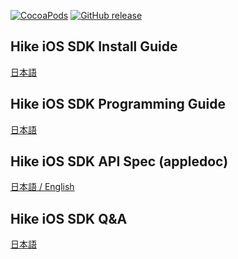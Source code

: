 [![CocoaPods](https://img.shields.io/cocoapods/v/AppDavis-iOS-SDK.svg)][pods]
[![GitHub release](http://img.shields.io/github/release/mtburn/MTBurn-iOS-SDK-Install-Guide.svg?style=flat-square)][release]

[release]: https://github.com/mtburn/MTBurn-iOS-SDK-Install-Guide/releases
[pods]: https://cocoapods.org/pods/AppDavis-iOS-SDK

## Hike iOS SDK Install Guide

[日本語](Install_SDK_Guide.md)

## Hike iOS SDK Programming Guide

[日本語](Programming_Guide.md)

## Hike iOS SDK API Spec (appledoc)

[日本語 / English](http://mtburn.github.io/MTBurn-iOS-SDK-Install-Guide/appledoc/latest/)

## Hike iOS SDK Q&A

[日本語](QA.md)
